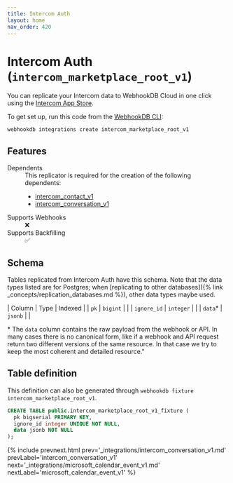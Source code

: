 ```yaml
---
title: Intercom Auth
layout: home
nav_order: 420
---
```


# Intercom Auth (`intercom_marketplace_root_v1`)

You can replicate your Intercom data to WebhookDB Cloud in one click using  the [Intercom App Store](https://www.intercom.com/app-store).

To get set up, run this code from the [WebhookDB CLI](https://webhookdb.com/terminal):
```
webhookdb integrations create intercom_marketplace_root_v1
```

## Features

<dl>
<dt>Dependents</dt>
<dd>This replicator is required for the creation of the following dependents:
<ul>
<li><a href="{% link _integrations/intercom_contact_v1.md %}">intercom_contact_v1</a></li>
<li><a href="{% link _integrations/intercom_conversation_v1.md %}">intercom_conversation_v1</a></li>
</ul>
</dd>

<dt>Supports Webhooks</dt>
<dd>❌</dd>
<dt>Supports Backfilling</dt>
<dd>✅</dd>

</dl>

## Schema

Tables replicated from Intercom Auth have this schema.
Note that the data types listed are for Postgres;
when [replicating to other databases]({% link _concepts/replication_databases.md %}),
other data types maybe used.

| Column | Type | Indexed |
| `pk` | `bigint` |  |
| `ignore_id` | `integer` |  |
| `data`* | `jsonb` |  |

<span class="fs-3">* The `data` column contains the raw payload from the webhook or API.
In many cases there is no canonical form, like if a webhook and API request return
two different versions of the same resource.
In that case we try to keep the most coherent and detailed resource."</span>

## Table definition

This definition can also be generated through `webhookdb fixture intercom_marketplace_root_v1`.

```sql
CREATE TABLE public.intercom_marketplace_root_v1_fixture (
  pk bigserial PRIMARY KEY,
  ignore_id integer UNIQUE NOT NULL,
  data jsonb NOT NULL
);
```

{% include prevnext.html prev='_integrations/intercom_conversation_v1.md' prevLabel='intercom_conversation_v1' next='_integrations/microsoft_calendar_event_v1.md' nextLabel='microsoft_calendar_event_v1' %}
